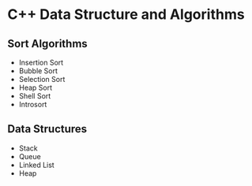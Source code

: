 # C++ Data Structure and Algorithms

## Sort Algorithms
- Insertion Sort
- Bubble Sort
- Selection Sort
- Heap Sort
- Shell Sort
- Introsort

## Data Structures
- Stack
- Queue
- Linked List
- Heap
